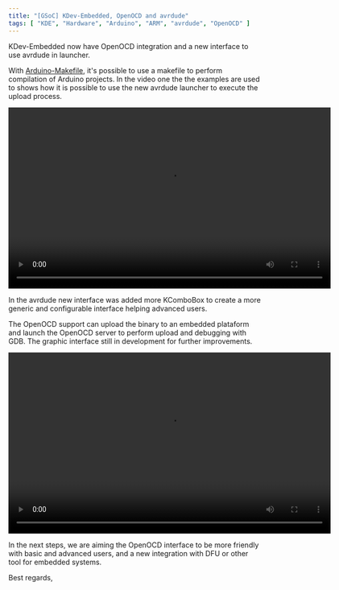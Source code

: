 ```yaml
---
title: "[GSoC] KDev-Embedded, OpenOCD and avrdude"
tags: [ "KDE", "Hardware", "Arduino", "ARM", "avrdude", "OpenOCD" ]
---
```


KDev-Embedded  now have OpenOCD integration and a new interface to use avrdude in launcher.

With [Arduino-Makefile](https://github.com/sudar/Arduino-Makefile), it's possible to use a makefile to perform compilation of Arduino projects. In the video one the the examples are used to shows how it is possible to use the new avrdude launcher to execute the upload process.

<video width="640" height="360" controls>
  	<source src="/assets/kdev_embedded_openocd/arduino1.mp4" type="video/mp4">
</video>

In the avrdude new interface was added more KComboBox to create a more generic and configurable interface helping advanced users.

The OpenOCD support can upload the binary to an embedded plataform and launch the OpenOCD server to perform upload and debugging with GDB. The graphic interface still in development for further improvements.

<video width="640" height="360" controls>
  	<source src="/assets/kdev_embedded_openocd/lm4f2321.mp4" type="video/mp4">
</video>

In the next steps, we are aiming the OpenOCD interface to be more friendly with basic and advanced users, and a new integration with DFU or other tool for embedded systems.

Best regards,